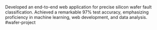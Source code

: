 Developed an end-to-end web application for precise silicon wafer fault classification. Achieved a remarkable 97% test accuracy, emphasizing proficiency in machine learning, web development, and data analysis. 
#wafer-project
